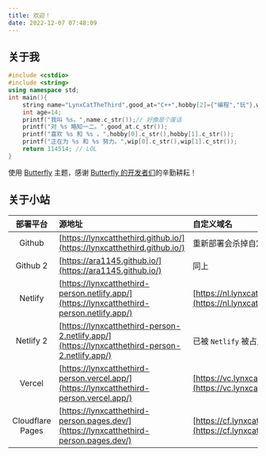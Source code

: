 ```yaml
---
title: 欢迎！
date: 2022-12-07 07:48:09
---
```


## 关于我

```cpp
#include <cstdio>
#include <string>
using namespace std;
int main(){
	string name="LynxCatTheThird",good_at="C++",hobby[2]={"编程","玩"},wip[2]={"一些科幻作品","CSP-J"};
	int age=14;
	printf("我叫 %s。",name.c_str());// 好像是个废话
	printf("对 %s 略知一二。",good_at.c_str());
	printf("喜欢 %s 和 %s 。",hobby[0].c_str(),hobby[1].c_str());
	printf("正在为 %s 和 %s 努力。",wip[0].c_str(),wip[1].c_str());
	return 114514; // LOL
}
```

使用 [Butterfly](https://github.com/jerryc127/hexo-theme-butterfly) 主题，感谢 [Butterfly 的开发者们](https://github.com/jerryc127/hexo-theme-butterfly/graphs/contributors)的辛勤耕耘！

## 关于小站

|     部署平台     | 源地址                                                                                         | 自定义域名                                                               |
| :--------------: | :--------------------------------------------------------------------------------------------- | :----------------------------------------------------------------------- |
|      Github      | [https://lynxcatthethird.github.io/](https://lynxcatthethird.github.io/)                       | 重新部署会杀掉自定义域名，很麻烦                                         |
|     Github 2     | [https://ara1145.github.io/](https://ara1145.github.io/)                                       | 同上                                                                     |
|     Netlify      | [https://lynxcatthethird-person.netlify.app/](https://lynxcatthethird-person.netlify.app/)     | [https://nl.lynxcatthethird.eu.org/](https://nl.lynxcatthethird.eu.org/) |
|    Netlify 2     | [https://lynxcatthethird-person-2.netlify.app/](https://lynxcatthethird-person-2.netlify.app/) | 已被 `Netlify` 被占用                                                    |
|      Vercel      | [https://lynxcatthethird-person.vercel.app/](https://lynxcatthethird-person.vercel.app/)       | [https://vc.lynxcatthethird.eu.org/](https://vc.lynxcatthethird.eu.org/) |
| Cloudflare Pages | [https://lynxcatthethird-person.pages.dev/](https://lynxcatthethird-person.pages.dev/)         | [https://cf.lynxcatthethird.eu.org/](https://cf.lynxcatthethird.eu.org/) |
